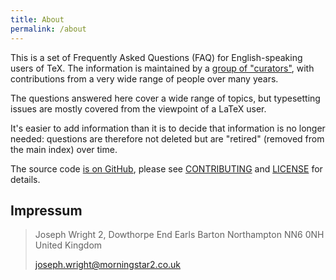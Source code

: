 ```yaml
---
title: About
permalink: /about
---
```


This is a set of Frequently Asked Questions (FAQ) for English-speaking users of
TeX. The information is maintained by a [group of
"curators"](https://github.com/texfaq), with contributions from a very wide
range of people over many years.

The questions answered here cover a wide range of topics, but typesetting
issues are mostly covered from the viewpoint of a LaTeX user.

It's easier to add information than it is to decide that information is no
longer needed: questions are therefore not deleted but are "retired" (removed
from the main index) over time.

The source code [is on GitHub](https://github.com/texfaq/texfaq.github.io/),
please see [CONTRIBUTING](CONTRIBUTING) and [LICENSE](LICENSE) for details.

## Impressum

> Joseph Wright
> 2, Dowthorpe End
> Earls Barton
> Northampton
> NN6 0NH
> United Kingdom
>
> joseph.wright@morningstar2.co.uk
